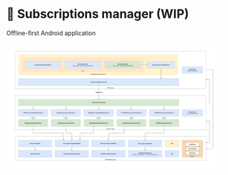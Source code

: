 # 📝 Subscriptions manager (WIP)
Offline-first Android application 

<img src="architecture/Subscriptions Manager App Architecture Diagram.png"> 

<!-- <img src="screenshots/screenshot2.png" width="180" height="320"> -->